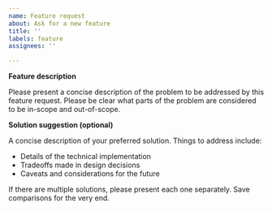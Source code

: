 ```yaml
---
name: Feature request
about: Ask for a new feature
title: ''
labels: feature
assignees: ''

---
```


**Feature description**

Please present a concise description of the problem to be addressed by this feature request.
Please be clear what parts of the problem are considered to be in-scope and out-of-scope.

**Solution suggestion (optional)**

A concise description of your preferred solution. Things to address include:
* Details of the technical implementation
* Tradeoffs made in design decisions
* Caveats and considerations for the future

If there are multiple solutions, please present each one separately. Save comparisons for the very end.
